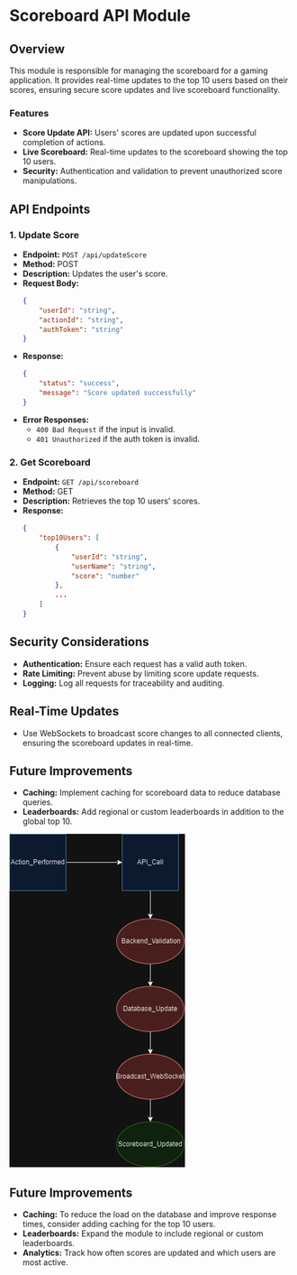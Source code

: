 # Scoreboard API Module

## Overview
This module is responsible for managing the scoreboard for a gaming application. It provides real-time updates to the top 10 users based on their scores, ensuring secure score updates and live scoreboard functionality.

### Features
- **Score Update API:** Users' scores are updated upon successful completion of actions.
- **Live Scoreboard:** Real-time updates to the scoreboard showing the top 10 users.
- **Security:** Authentication and validation to prevent unauthorized score manipulations.

## API Endpoints

### 1. Update Score
- **Endpoint:** `POST /api/updateScore`
- **Method:** POST
- **Description:** Updates the user's score.
- **Request Body:**
    ```json
    {
        "userId": "string",
        "actionId": "string",
        "authToken": "string"
    }
    ```
- **Response:**
    ```json
    {
        "status": "success",
        "message": "Score updated successfully"
    }
    ```
- **Error Responses:**
    - `400 Bad Request` if the input is invalid.
    - `401 Unauthorized` if the auth token is invalid.

### 2. Get Scoreboard
- **Endpoint:** `GET /api/scoreboard`
- **Method:** GET
- **Description:** Retrieves the top 10 users' scores.
- **Response:**
    ```json
    {
        "top10Users": [
            {
                "userId": "string",
                "userName": "string",
                "score": "number"
            },
            ...
        ]
    }
    ```

## Security Considerations
- **Authentication:** Ensure each request has a valid auth token.
- **Rate Limiting:** Prevent abuse by limiting score update requests.
- **Logging:** Log all requests for traceability and auditing.

## Real-Time Updates
- Use WebSockets to broadcast score changes to all connected clients, ensuring the scoreboard updates in real-time.

## Future Improvements
- **Caching:** Implement caching for scoreboard data to reduce database queries.
- **Leaderboards:** Add regional or custom leaderboards in addition to the global top 10.

![scoreboard-api](https://github.com/aminenazih/Amine_Nazih/blob/main/scoreboard-api.png)

## Future Improvements
- **Caching:** To reduce the load on the database and improve response times, consider adding caching for the top 10 users.
- **Leaderboards:** Expand the module to include regional or custom leaderboards.
- **Analytics:** Track how often scores are updated and which users are most active.

